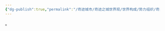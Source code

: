 ```yaml
---
{"dg-publish":true,"permalink":"/奇迹城市/奇迹之城世界观/世界构成/势力组织/奇迹城市/第五城市(Quinta Urbs)/","dgPassFrontmatter":true}
---
```


。